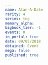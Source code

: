 ```yaml
---
name: Alan-A-Dale
rarity: 4
series: tng
memory_alpha:
bigbook_tier: -1
events: 0
in_portal: true
date: 09/05/2018
obtained: Event
mega: false
published: true
---
```



